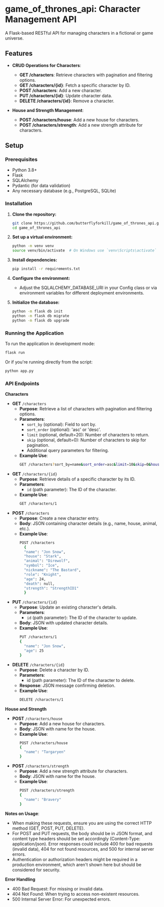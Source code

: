 # game_of_thrones_api: Character Management API


A Flask-based RESTful API for managing characters in a fictional or game universe.

## Features

- **CRUD Operations for Characters**:
  - **GET /characters**: Retrieve characters with pagination and filtering options.
  - **GET /characters/{id}**: Fetch a specific character by ID.
  - **POST /characters**: Add a new character.
  - **PUT /characters/{id}**: Update character data.
  - **DELETE /characters/{id}**: Remove a character.

- **House and Strength Management**:
  - **POST /characters/house**: Add a new house for characters.
  - **POST /characters/strength**: Add a new strength attribute for characters.


## Setup

### Prerequisites

- Python 3.8+
- Flask
- SQLAlchemy
- Pydantic (for data validation)
- Any necessary database (e.g., PostgreSQL, SQLite)

### Installation

1. **Clone the repository:**
   ```bash
   git clone https://github.com/butterflyforkill/game_of_thrones_api.git
   cd game_of_thrones_api
   ```

2. **Set up a virtual environment:**
    ```bash
    python -m venv venv
    source venv/bin/activate  # On Windows use `venv\Scripts\activate`
    ```

3. **Install dependencies:**
    ```bash
    pip install -r requirements.txt
    ```

4. **Configure the environment:**
    - Adjust the SQLALCHEMY_DATABASE_URI in your Config class or via environment variables for different deployment environments.

5. **Initialize the database:**
    ```bash
    python -m flask db init
    python -m flask db migrate
    python -m flask db upgrade
    ```

### Running the Application

To run the application in development mode:
```bash
flask run
```
Or if you're running directly from the script:
```bash
python app.py
```

### API Endpoints 
**Characters** 
- **GET** ```/characters```
    - **Purpose**: Retrieve a list of characters with pagination and filtering options.
    - **Parameters**: 
        - `sort_by` (optional): Field to sort by.
        - `sort_order` (optional): 'asc' or 'desc'.
        - `limit` (optional, default=20): Number of characters to return.
        - `skip` (optional, default=0): Number of characters to skip for pagination.
        - Additional query parameters for filtering.
    - **Example Use**:
      ```bash
      GET /characters?sort_by=name&sort_order=asc&limit=10&skip=0&house=Stark
      ```
- **GET** ```/characters/{id}```
    - **Purpose**: Retrieve details of a specific character by its ID.
    - **Parameters**:
        - `id` (path parameter): The ID of the character.
    - **Example Use**:
      ```bash
      GET /characters/1
      ```
- **POST** ```/characters```
    - **Purpose**: Create a new character entry.
    - **Body**: JSON containing character details (e.g., name, house, animal, etc.).
    - **Example Use**:
      ```bash
      POST /characters
        {
        "name": "Jon Snow",
        "house": "Stark",
        "animal": "Direwolf",
        "symbol": "Ice",
        "nickname": "The Bastard",
        "role": "Knight",
        "age": 24,
        "death": null,
        "strength": "StrengthID1"
        }
      ```
- **PUT** ```/characters/{id}```
    - **Purpose**: Update an existing character's details.
    - **Parameters**:
        - `id` (path parameter): The ID of the character to update.
    - **Body**: JSON with updated character details.
    - **Example Use**:
      ```bash
      PUT /characters/1
      {
        "name": "Jon Snow",
        "age": 25
      }
      ```
- **DELETE** ```/characters/{id}```
    - **Purpose**: Delete a character by ID.
    - **Parameters**:
        - id (path parameter): The ID of the character to delete.
    - **Response**: JSON message confirming deletion.
    - **Example Use**:
      ```bash
      DELETE /characters/1
      ```

**House and Strength**
- **POST** `/characters/house`
    - **Purpose**: Add a new house for characters.
    - **Body**: JSON with name for the house.
    - **Example Use**:
      ```bash
      POST /characters/house
      {
        "name": "Targaryen"
      }   
      ```
- **POST** `/characters/strength`
    - **Purpose**: Add a new strength attribute for characters.
    - **Body**: JSON with name for the house.
    - **Example Use**:
      ```bash
      POST /characters/strength
      {
        "name": "Bravery"
      }   
      ```
**Notes on Usage**:
- When making these requests, ensure you are using the correct HTTP method (GET, POST, PUT, DELETE).
- For POST and PUT requests, the body should be in JSON format, and content type headers should be set accordingly (Content-Type: application/json).
Error responses could include 400 for bad requests (invalid data), 404 for not found resources, and 500 for internal server errors.
- Authentication or authorization headers might be required in a production environment, which aren't shown here but should be considered for security.

**Error Handling**
- 400 Bad Request: For missing or invalid data.
- 404 Not Found: When trying to access non-existent resources.
- 500 Internal Server Error: For unexpected errors.